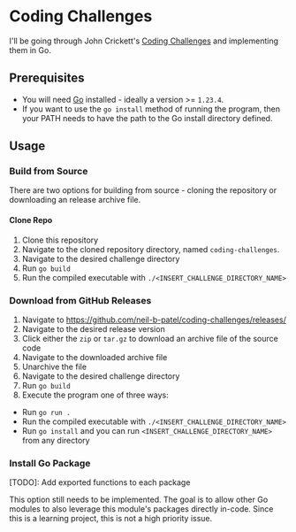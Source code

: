 # Coding Challenges

I'll be going through John Crickett's [Coding Challenges](https://codingchallenges.fyi/) and implementing them in Go.

## Prerequisites

- You will need [Go](https://go.dev/doc/install) installed - ideally a version >= `1.23.4`.
- If you want to use the `go install` method of running the program, then your PATH needs to have the path to the Go install directory defined.

## Usage

### Build from Source

There are two options for building from source - cloning the repository or downloading an release archive file.

#### Clone Repo

1. Clone this repository
2. Navigate to the cloned repository directory, named `coding-challenges`.
3. Navigate to the desired challenge directory
4. Run `go build`
5. Run the compiled executable with `./<INSERT_CHALLENGE_DIRECTORY_NAME>`

### Download from GitHub Releases

1. Navigate to https://github.com/neil-b-patel/coding-challenges/releases/
2. Navigate to the desired release version 
3. Click either the `zip` or `tar.gz` to download an archive file of the source code
4. Navigate to the downloaded archive file
5. Unarchive the file
6. Navigate to the desired challenge directory
7. Run `go build`
8. Execute the program one of three ways:
  - Run `go run .`
  - Run the compiled executable with `./<INSERT_CHALLENGE_DIRECTORY_NAME>`
  - Run `go install` and you can run `<INSERT_CHALLENGE_DIRECTORY_NAME>` from any directory

### Install Go Package

[TODO]: Add exported functions to each package

This option still needs to be implemented.
The goal is to allow other Go modules to also leverage this module's packages directly in-code.
Since this is a learning project, this is not a high priority issue.
